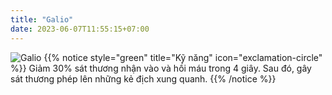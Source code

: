 ```yaml
---
title: "Galio"
date: 2023-06-07T11:55:15+07:00
---
```

![Galio](https://storage.googleapis.com/www.publish.nocodesites.co.uk/prod/2542/files/bb39757e66964c7bdd4f60c37db14a9ab5fbef8f79035f0bb9ab8a0f0f5e56f0db6cf997c7bdcfe4520bc9f6ac79c9662910024a8e227fa4413643199294c5de.png)
{{% notice style="green" title="Kỹ năng" icon="exclamation-circle" %}}
Giảm 30% sát thương nhận vào và hồi máu trong 4 giây. Sau đó, gây sát thương phép lên những kẻ địch xung quanh.
{{% /notice %}}